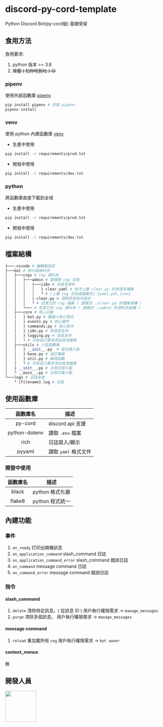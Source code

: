 # discord-py-cord-template

Python Discord Bot(py-cord版) 基礎骨架

## 食用方法

食用要求:

1. python 版本 >= 3.8
2. ~~空腹 ( 怕你吃到吐 ) 😑~~

### pipenv

使用外部函數庫 [pipenv](https://pypi.org/project/pipenv/)

```sh
pip install pipenv # 安裝 pipenv
pipenv install
```

### venv

使用 python 內建函數庫 [venv](https://docs.python.org/zh-tw/3/tutorial/venv.html)

- 生產中使用

```sh
pip install -r requirements/prod.txt
```

- 開發中使用

```sh
pip install -r requirements/dev.txt
```

### python

將函數庫直接下載到全域

- 生產中使用

```sh
pip install -r requirements/prod.txt
```

- 開發中使用

```sh
pip install -r requirements/dev.txt
```

## 檔案結構

```python
├───.vscode # 編輯器設定
├───bot # 原代碼資料夾
│   ├───cogs # cog 資料夾
│   │   ├───admin # 管理類 cog 存放
│   │   │   ├───i18n # 多語言資料
│   │   │   │   ├ clear.yaml # 給予上層 clear.py 的多語言檔案
│   │   │   │   └ # [上層 cog 存放處檔案名].{yaml,yml,json}
│   │   │   ├ clear.py # 清除訊息指令程式
│   │   │   └ # 您其它的 cog 檔案 ( 請模仿 ./clear.py 的檔案架構 ) 
│   │   └─── # 您其它的 cog 資料夾 ( 請模仿 ./admin 的資料夾結構 )
│   ├───core # 核心功能
│   │   ├ bot.py # 機器人核心程式
│   │   ├ events.py # 核心事件
│   │   ├ commands.py # 核心指令
│   │   ├ i18n.py # 多語言支持
│   │   ├ logging.py # 日誌支持
│   │   └ # 可依自己需求添加其他檔案
│   ├───utils # 小型函數庫
│   │   ├ __init__.py  # 程式導入點
│   │   ├ base.py # 自訂擴展
│   │   ├ util.py # 雜項函數
│   │   └ # 可依自己需求添加其他檔案
│   ├ __init__.py # 主程式導入點
│   └ __main__.py # 主程式進入點
└───logs # 日誌存放
    └ [filename].log # 日誌
```

## 使用函數庫

|   函數庫名    | 描述                 |
| :-----------: | -------------------- |
|    py-cord    | discord api 支援     |
| python-dotenv | 讀取 `.env` 檔案     |
|     rich      | 日誌寫入/顯示        |
|    pyyaml     | 讀取 `yaml` 格式文件 |

### 開發中使用

| 函數庫名 | 描述            |
| :------: | --------------- |
|  black   | python 格式化器 |
|  flake8  | python 程式統一 |

## 內建功能

### 事件

1. `on_ready`
  打印出開機訊息
2. `on_application_command`
  slash_command 日誌
3. `on_application_command_error`
  slash_command 錯誤日誌
4. `on_command`
  message command 日誌
5. `on_command_error`
  message command 錯誤日誌

### 指令

#### slash_command

1. `delete`
  清除特定訊息。( 從訊息 ID )
  用戶執行權限需求 -> `manage_messages`
2. `purge`
  清除多個訊息。
  用戶執行權限需求 -> `manage_messages`

#### message command

1. `reload`
  重加載所有 `cog`
  用戶執行權限需求 -> `bot owner`

#### context_menus

無

## 開發人員

<a href="https://github.com/a3510377" style="border-radius:50%">
    <img width="100px" src="https://cdn.discordapp.com/avatars/688181698822799414/f6534feffc3f15cf439cb2fdd579aab5.webp?size=128">
</a>
